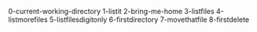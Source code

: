 0-current-working-directory
1-listit
2-bring-me-home
3-listfiles
4-listmorefiles
5-listfilesdigitonly
6-firstdirectory
7-movethatfile
8-firstdelete
